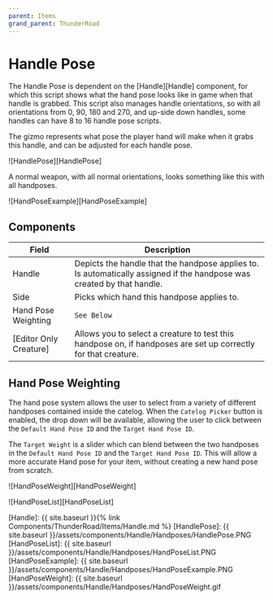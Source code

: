 ```yaml
---
parent: Items
grand_parent: ThunderRoad
---
```

# Handle Pose

The Handle Pose is dependent on the [Handle][Handle] component, for which this script shows what the hand pose looks like in game when that handle is grabbed. This script also manages handle orientations, so with all orientations from 0, 90, 180 and 270, and up-side down handles, some handles can have 8 to 16 handle pose scripts. 

The gizmo represents what pose the player hand will make when it grabs this handle, and can be adjusted for each handle pose. 

![HandlePose][HandlePose]

A normal weapon, with all normal orientations, looks something like this with all handposes.

![HandPoseExample][HandPoseExample]

## Components

| Field                       | Description
|---                          |---
| Handle                      | Depicts the handle that the handpose applies to. Is automatically assigned if the handpose was created by that handle.
| Side                        | Picks which hand this handpose applies to.
| Hand Pose Weighting         | `See Below`
| [Editor Only Creature]      | Allows you to select a creature to test this handpose on, if handposes are set up correctly for that creature.

## Hand Pose Weighting

The hand pose system allows the user to select from a variety of different handposes contained inside the catelog. When the `Catelog Picker` button is enabled, the drop down will be available, allowing the user to click between the `Default Hand Pose ID` and the `Target Hand Pose ID`. 

The `Target Weight` is a slider which can blend between the two handposes in the `Default Hand Pose ID` and the `Target Hand Pose ID`. This will allow a more accurate Hand pose for your item, without creating a new hand pose from scratch. 

![HandPoseWeight][HandPoseWeight]

![HandPoseList][HandPoseList]


[Handle]: {{ site.baseurl }}{% link Components/ThunderRoad/Items/Handle.md %}
[HandlePose]: {{ site.baseurl }}/assets/components/Handle/Handposes/HandlePose.PNG
[HandPoseList]: {{ site.baseurl }}/assets/components/Handle/Handposes/HandPoseList.PNG
[HandPoseExample]: {{ site.baseurl }}/assets/components/Handle/Handposes/HandPoseExample.PNG
[HandPoseWeight]: {{ site.baseurl }}/assets/components/Handle/Handposes/HandPoseWeight.gif